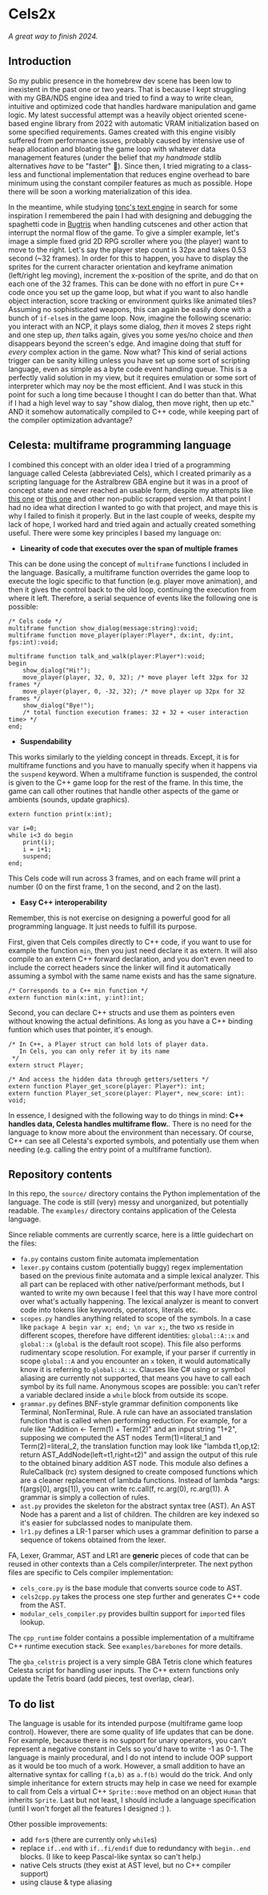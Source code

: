 # Cels2x

_A great way to finish 2024._

## Introduction

So my public presence in the homebrew dev scene has been low to inexistent in the past one or two years. 
That is because I kept struggling with my GBA/NDS engine idea and tried to find a way to write clean, intuitive and optimized code that
handles hardware manipulation and game logic. My latest successful attempt was a heavily object oriented scene-based engine library from 2022 with automatic VRAM initialization based on some specified requirements. Games created with this engine visibly suffered from performance issues, probably caused by intensive use of heap allocation and bloating the game loop with whatever data management features (under the belief that _my handmade_ stdlib alternatives _have_ to be "faster" 🤡). Since then, I tried migrating to a class-less and functional implementation that reduces engine overhead to bare minimum using the constant compiler features as much as possible. Hope there will be soon a working materialization of this idea. 

In the meantime, while studying [tonc's text engine](https://www.coranac.com/tonc/text/tte.htm) in search for some inspiration I remembered the pain I had with designing and debugging the spaghetti code in [Bugtris](https://github.com/NotImplementedLife/Bugtris) when handling cutscenes and other action that interrupt the normal flow of the game. To give a simpler example, let's image a simple fixed grid 2D RPG scroller where you (the player) want to move to the right. Let's say the player step count is 32px and takes 0.53 second (~32 frames).  In order for this to happen, you have to display the sprites for the current character orientation and keyframe animation (left/right leg moving), increment the x-position of the sprite, and do that on each one of the 32 frames. This can be done with no effort in pure C++ code once you set up the game loop, but what if you want to also handle object interaction, score tracking or environment quirks like animated tiles? Assuming no sophisticated weapons, this can again be easily done with a bunch of `if-else`s in the game loop. Now, imagine the following scenario: you interact with an NCP, it plays some dialog, _then_ it moves 2 steps right and one step up, _then_ talks again, gives you some yes/no choice and _then_ disappears beyond the screen's edge. And imagine doing that stuff for _every_ complex action in the game. Now what? This kind of serial actions trigger can be sanity killing unless you have set up some sort of scripting language, even as simple as a byte code event handling queue. This is a perfectly valid solution in my view, but it requires emulation or some sort of interpreter which may noy be the most efficient. And I was stuck in this point for such a long time because I thought I can do better than that. What if I had a high level way to say "show dialog, then move right, then up etc." AND it somehow automatically compiled to C++ code, while keeping part of the compiler optimization advantage?

## Celesta: multiframe programming language

I combined this concept with an older idea I tried of a programming language called Celesta (abbreviated Cels), which I created primarily as a scripting language for the Astralbrew GBA engine but it was in a proof of concept state and never reached an usable form, despite my attempts like [this one](https://github.com/EsotericDevZone/EsotericDevZone.Celesta) or [this one](https://github.com/Astralbrew/Celesta) and other non-public scrapped version. At that point I had no idea what direction I wanted to go with that project, and maye this is why I failed to finish it properly. But in the last couple of weeks, despite my lack of hope, I worked hard and tried again and actually created something useful. There were some key principles I based my language on:

- **Linearity of code that executes over the span of multiple frames**

This can be done using the concept of `multiframe` functions I included in the language. Basically, a multiframe function overrides the game loop to execute the logic specific to that function (e.g. player move animation), and then it gives the control back to the old loop, continuing the execution from where it left. Therefore, a serial sequence of events like the following one is possible:

```
/* Cels code */
multiframe function show_dialog(message:string):void;
multiframe function move_player(player:Player*, dx:int, dy:int, fps:int):void;

multiframe function talk_and_walk(player:Player*):void;
begin
    show_dialog("Hi!");
    move_player(player, 32, 0, 32); /* move player left 32px for 32 frames */
    move_player(player, 0, -32, 32); /* move player up 32px for 32 frames */
    show_dialog("Bye!");
    /* total function execution frames: 32 + 32 + <user interaction time> */
end;
```

- **Suspendability**

This works similarly to the yielding concept in threads. Except, it is for multiframe functions and you have to manually specify when it happens via the `suspend` keyword. When a multiframe function is suspended, the control is given to the C++ game loop for the rest of the frame. In this time, the game can call other routines that handle other aspects of the game or ambients (sounds, update graphics).

```
extern function print(x:int);

var i=0;
while i<3 do begin
    print(i);
    i = i+1; 
    suspend;       
end;
```

This Cels code will run across 3 frames, and on each frame will print a number (0 on the first frame, 1 on the second, and 2 on the last).


- **Easy C++ interoperability**

Remember, this is not exercise on designing a powerful good for all programming language. It just needs to fulfill its purpose. 

First, given that Cels compiles directly to C++ code, if you want to use for example the function `min`, then you just need declare it as extern. It will also compile to an extern C++ forward declaration, and you don't even need to include the correct headers since the linker will find it automatically assuming a symbol with the same name exists and has the same signature.

```
/* Corresponds to a C++ min function */
extern function min(x:int, y:int):int; 
```

Second, you can declare C++ structs and use them as pointers even without knowing the actual definitions. As long as you have a C++ binding funtion which uses that pointer, it's enough.

```
/* In C++, a Player struct can hold lots of player data.
   In Cels, you can only refer it by its name
 */
extern struct Player; 

/* And access the hidden data through getters/setters */
extern function Player_get_score(player: Player*): int;
extern function Player_set_score(player: Player*, new_score: int): void;
```

In essence, I designed with the following way to do things in mind: **C++ handles data, Celesta handles multiframe flow.**. There is no need for the language to know more about the environment than necessary. Of course, C++ can see all Celesta's exported symbols, and potentially use them when needing (e.g. calling the entry point of a multiframe function).

## Repository contents

In this repo, the `source/` directory contains the Python implementation of the language. The code is still (very) messy and unorganized, but potentially readable. The `examples/` directory contains application of the Celesta language. 

Since reliable comments are currently scarce, here is a little guidechart on the files:

- `fa.py` contains custom finite automata implementation
- `lexer.py` contains custom (potentially buggy) regex implementation based on the previous finite automata and a simple lexical analyzer. This all part can be replaced with other native/performant methods, but I wanted to write my own because I feel that this way I have more control over what's actually happening. The lexical analyzer is meant to convert code into tokens like keywords, operators, literals etc. 
- `scopes.py` handles anything related to scope of the symbols. In a case like `package A begin var x; end; \n var x;`, the two `x`s reside in different scopes, therefore have different identities: `global::A::x` and `global::x` (`global` is the default root scope). This file also performs rudimentary scope resolution. For example, if your parser if currently in scope `global::A` and you encounter an `x` token, it would automatically know it is referring to `global::A::x`. Clauses like C# using or symbol aliasing are currently not supported, that means you have to call each symbol by its full name. Anonymous scopes are possible: you can't refer a variable declared inside a `while` block from outside its scope.
- `grammar.py` defines BNF-style grammar definition components like Terminal, NonTerminal, Rule. A rule can have an associated translation function that is called when performing reduction. For example, for a rule like "Addition <- Term(1) + Term(2)" and an input string "1+2", supposing we computed the AST nodes Term(1)=literal_1 and Term(2)=literal_2, the translation function may look like "lambda t1,op,t2: return AST_AddNode(left=t1,right=t2)" and assign the output of this rule to the obtained binary addition AST node. This module also defines a RuleCallback (rc) system designed to create composed functions which are a cleaner replacement of lambda functions. Instead of lambda *args: f(args[0], args[1]), you can write rc.call(f, rc.arg(0), rc.arg(1)). A grammar is simply a collection of rules.
- `ast.py` provides the skeleton for the abstract syntax tree (AST). An AST Node has a parent and a list of children. The children are key indexed so it's easier for subclassed nodes to manipulate them.
- `lr1.py` defines a LR-1 parser which uses a grammar definition to parse a sequence of tokens obtained from the lexer.

FA, Lexer, Grammar, AST and LR1 are **generic** pieces of code that can be reused in other contexts than a Cels compiler/interpreter. The next python files are specific to Cels compiler implementation:

- `cels_core.py` is the base module that converts source code to AST. 
- `cels2cpp.py` takes the process one step further and generates C++ code from the AST.
- `modular_cels_compiler.py` provides builtin support for `import`ed files lookup.

The `cpp_runtime` folder contains a possible implementation of a multiframe C++ runtime execution stack. See `examples/barebones` for more details.

The `gba_celstris` project is a very simple GBA Tetris clone which features Celesta script for handling user inputs. The C++ extern functions only update the Tetris board (add pieces, test overlap, clear).


## To do list

The language is usable for its intended purpose (multiframe game loop control). However, there are some quality of life updates that can be done. For example, because there is no support for unary operators, you can't represent a negative constant in Cels so you'd have to write -1 as 0-1. The language is mainly procedural, and I do not intend to include OOP support as it would be too much of a work. However, a small addition to have an alternative syntax for calling `f(a,b)` as `a.f(b)` would do the trick. And only simple inheritance for extern structs may help in case we need for example to call from Cels a virtual C++ `Sprite::move` method on an object `Human` that inherits `Sprite`. Last but not least, I should include a language specification (until I won't forget all the features I designed :) ).

Other possible improvements:

- add `for`s (there are currently only `while`s)
- replace `if..end` with `if..fi/endif` due to redundancy with `begin..end` blocks. (I like to keep Pascal-like syntax so can't help.)
- native Cels structs (they exist at AST level, but no C++ compiler support)
- using clause & type aliasing
